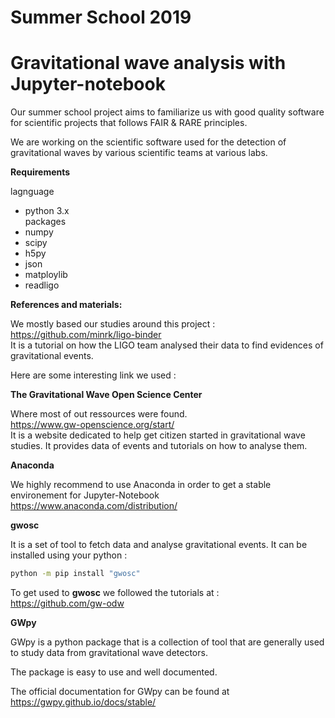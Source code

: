 # Summer School 2019
# Gravitational wave analysis with Jupyter-notebook 

Our summer school project aims to familiarize us with good quality software for scientific projects that follows FAIR & RARE principles. <br>

We are working on the scientific software used for the detection of gravitational waves by various scientific teams at various labs.<br>

**Requirements**

lagnguage <br>
- python 3.x <br>
packages <br>
- numpy<br>
- scipy<br>
- h5py<br>
- json<br>
- matploylib<br>
- readligo<br>

**References and materials:**

We mostly based our studies around this project : <br>
https://github.com/minrk/ligo-binder <br>
It is a tutorial on how the LIGO team analysed their data to find evidences of gravitational events.

Here are some interesting link we used :

**The Gravitational Wave Open Science Center**

Where most of out ressources were found.<br>
https://www.gw-openscience.org/start/<br>
It is a website dedicated to help get citizen started in gravitational wave studies.
It provides data of events and tutorials on how to analyse them.

**Anaconda** 

We highly recommend to use Anaconda in order to get a stable environement for Jupyter-Notebook  <br>
https://www.anaconda.com/distribution/

**gwosc**

It is a set of tool to fetch data and analyse gravitational events.
It can be installed using your python :

```sh
python -m pip install "gwosc"
```

To get used to **gwosc** we followed the tutorials at : <br>
https://github.com/gw-odw


**GWpy** <br>

GWpy is a python package that is a collection of tool that are generally used to study data from gravitational wave detectors. <br>

The package is easy to use and well documented.<br>

The official documentation for GWpy can be found at https://gwpy.github.io/docs/stable/
